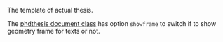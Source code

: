 The template of actual thesis.

The [phdthesis document class](phdthesis.cls) has option `showframe` to switch if to show geometry frame for texts or not.
